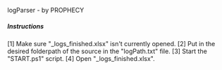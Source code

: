 logParser - by PROPHECY

##### Instructions #####

[1] Make sure "_logs_finished.xlsx" isn't currently opened.
[2] Put in the desired folderpath of the source in the "logPath.txt" file.
[3] Start the "START.ps1" script.
[4] Open "_logs_finished.xlsx".